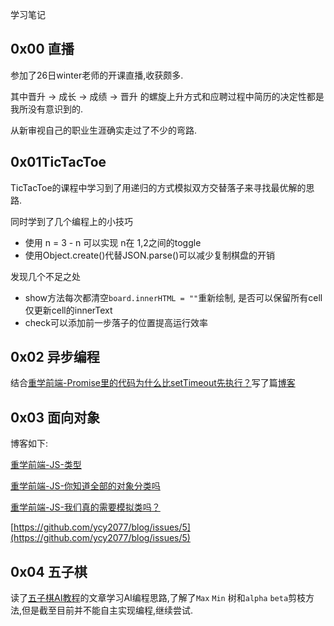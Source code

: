 学习笔记

## 0x00 直播

参加了26日winter老师的开课直播,收获颇多.

其中晋升 -> 成长 -> 成绩 -> 晋升 的螺旋上升方式和应聘过程中简历的决定性都是我所没有意识到的.

从新审视自己的职业生涯确实走过了不少的弯路. 



## 0x01TicTacToe

TicTacToe的课程中学习到了用递归的方式模拟双方交替落子来寻找最优解的思路.

同时学到了几个编程上的小技巧

- 使用 n =  3 - n 可以实现 n在 1,2之间的toggle
- 使用Object.create()代替JSON.parse()可以减少复制棋盘的开销

发现几个不足之处

- show方法每次都清空`board.innerHTML = ""`重新绘制, 是否可以保留所有cell仅更新cell的innerText
- check可以添加前一步落子的位置提高运行效率



## 0x02 异步编程

结合[重学前端-Promise里的代码为什么比setTimeout先执行？](https://time.geekbang.org/column/article/82764)写了篇[博客](https://github.com/ycy2077/blog/issues/8)



## 0x03 面向对象

博客如下:

[重学前端-JS-类型](https://github.com/ycy2077/blog/issues/4)

[重学前端-JS-你知道全部的对象分类吗](https://github.com/ycy2077/blog/issues/7)

[重学前端-JS-我们真的需要模拟类吗？](https://github.com/ycy2077/blog/issues/6)

[https://github.com/ycy2077/blog/issues/5](https://github.com/ycy2077/blog/issues/5)

## 0x04 五子棋

读了[五子棋AI教程](https://github.com/lihongxun945/myblog/issues/11)的文章学习AI编程思路,了解了`Max` `Min` 树和`alpha` `beta`剪枝方法,但是截至目前并不能自主实现编程,继续尝试.



